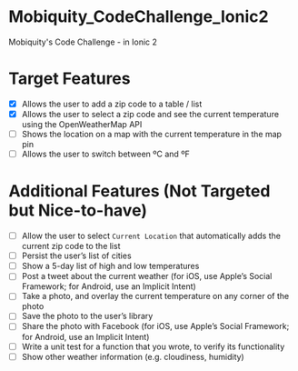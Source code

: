 # Mobiquity_CodeChallenge_Ionic2
Mobiquity's Code Challenge - in Ionic 2

# Target Features
- [x] Allows the user to add a zip code to a table / list
- [x] Allows the user to select a zip code and see the current temperature using the OpenWeatherMap API
- [ ] Shows the location on a map with the current temperature in the map pin
- [ ] Allows the user to switch between ºC and ºF

# Additional Features (Not Targeted but Nice-to-have)
- [ ] Allow the user to select `Current Location` that automatically adds the current zip code to the list
- [ ] Persist the user’s list of cities
- [ ] Show a 5-day list of high and low temperatures
- [ ] Post a tweet about the current weather (for iOS, use Apple’s Social Framework; for Android, use an Implicit Intent)
- [ ] Take a photo, and overlay the current temperature on any corner of the photo
- [ ] Save the photo to the user’s library
- [ ] Share the photo with Facebook (for iOS, use Apple’s Social Framework; for Android, use an Implicit Intent)
- [ ] Write a unit test for a function that you wrote, to verify its functionality
- [ ] Show other weather information (e.g. cloudiness, humidity)
